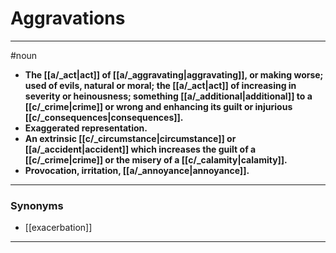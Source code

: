 # Aggravations
---
#noun
- **The [[a/_act|act]] of [[a/_aggravating|aggravating]], or making worse; used of evils, natural or moral; the [[a/_act|act]] of increasing in severity or heinousness; something [[a/_additional|additional]] to a [[c/_crime|crime]] or wrong and enhancing its guilt or injurious [[c/_consequences|consequences]].**
- **Exaggerated representation.**
- **An extrinsic [[c/_circumstance|circumstance]] or [[a/_accident|accident]] which increases the guilt of a [[c/_crime|crime]] or the misery of a [[c/_calamity|calamity]].**
- **Provocation, irritation, [[a/_annoyance|annoyance]].**
---
### Synonyms
- [[exacerbation]]
---
